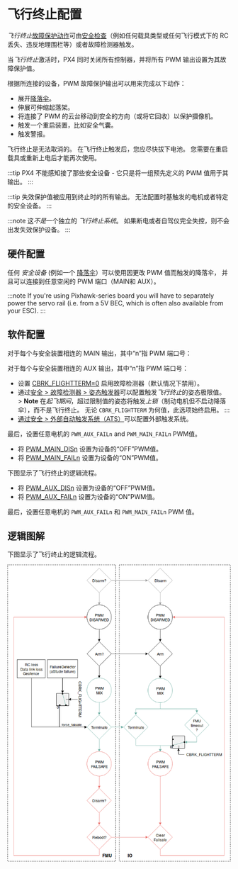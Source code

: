 # 飞行终止配置

*飞行终止*[故障保护动作](../config/safety.md#failsafe_actions)可由[安全检查](../config/safety.md)（例如任何载具类型或任何飞行模式下的 RC 丢失、违反地理围栏等）或者故障检测器触发。 

当*飞行终止*激活时，PX4 同时关闭所有控制器，并将所有 PWM 输出设置为其故障保护值。

根据所连接的设备，PWM 故障保护输出可以用来完成以下动作：

- 展开[降落伞](../peripherals/parachute.md)。
- 伸展可伸缩起落架。
- 将连接了 PWM 的云台移动到安全的方向（或将它回收）以保护摄像机。
- 触发一个重启装置，比如安全气囊。
- 触发警报。

飞行终止是无法取消的。 在飞行终止触发后，您应尽快拔下电池。 您需要在重启载具或重新上电后才能再次使用。

:::tip PX4 不能感知接了那些安全设备 - 它只是将一组预先定义的 PWM 值用于其输出。
:::

:::tip
失效保护值被应用到终止时的所有输出。 无法配置时基触发的电机或者特定的安全设备。
:::

:::note
这*不是*一个独立的 *飞行终止系统*。 如果断电或者自驾仪完全失控，则不会出发失效保护设备。
:::

## 硬件配置

任何 *安全设备* (例如一个 [降落伞](../peripherals/parachute.md)）可以使用因更改 PWM 值而触发的降落伞， 并且可以连接到任意空闲的 PWM 端口（MAIN和 AUX）。

:::note
If you're using Pixhawk-series board you will have to separately power the servo rail (i.e. from a 5V BEC, which is often also available from your ESC).
:::

## 软件配置

对于每个与安全装置相连的 MAIN 输出，其中“n”指 PWM 端口号：

对于每个与安全装置相连的 AUX 输出，其中“n”指 PWM 端口号：

- 设置 [CBRK_FLIGHTTERM=0](../advanced_config/parameter_reference.md#CBRK_FLIGHTTERM) 启用故障检测器（默认情况下禁用）。
- 通过[安全 > 故障检测器 > 姿态触发器](../config/safety.md#attitude_trigger)可以配置触发*飞行终止*的姿态极限值。 > **Note** 在*起飞期间*，超过限制值的姿态将触发*上锁*（制动电机但不启动降落伞），而不是飞行终止。 无论 `CBRK_FLIGHTTERM` 为何值，此选项始终启用。
:::
- [通过安全 > 外部自动触发系统（ATS）](../config/safety.md#external_ats)可以配置外部触发系统。

最后，设置任意电机的 `PWM_AUX_FAILn` and `PWM_MAIN_FAILn` PWM值。

- 将 [PWM_MAIN_DISn](../advanced_config/parameter_reference.md#PWM_MAIN_DIS1) 设置为设备的“OFF”PWM值。
- 将 [PWM_MAIN_FAILn](../advanced_config/parameter_reference.md#PWM_MAIN_FAIL1) 设置为设备的“ON”PWM值。

下图显示了飞行终止的逻辑流程。

- 将 [PWM_AUX_DISn](../advanced_config/parameter_reference.md#PWM_AUX_DIS1) 设置为设备的“OFF”PWM值。
- 将 [PWM_AUX_FAILn](../advanced_config/parameter_reference.md#PWM_AUX_FAIL1) 设置为设备的“ON”PWM值。

最后，设置任意电机的 `PWM_AUX_FAILn` 和 `PWM_MAIN_FAILn` PWM 值。

## 逻辑图解

下图显示了飞行终止的逻辑流程。

![Logic diagram](../../assets/config/flight_termination_logic_diagram.png)